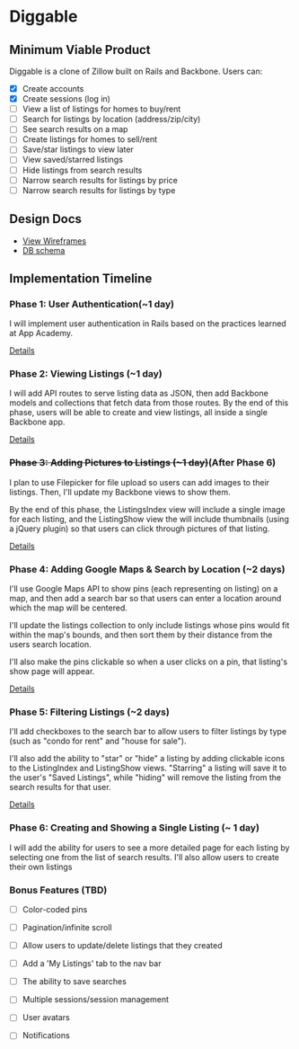 # Diggable

<!-- [Heroku link][heroku] -->

<!-- [heroku]: http://flux-capacitr.herokuapp.com -->

## Minimum Viable Product
Diggable is a clone of Zillow built on Rails and Backbone. Users can:

- [x] Create accounts
- [x] Create sessions (log in)
- [ ] View a list of listings for homes to buy/rent
- [ ] Search for listings by location (address/zip/city)
- [ ] See search results on a map
- [ ] Create listings for homes to sell/rent
- [ ] Save/star listings to view later
- [ ] View saved/starred listings
- [ ] Hide listings from search results
- [ ] Narrow search results for listings by price
- [ ] Narrow search results for listings by type

## Design Docs
* [View Wireframes][views]
* [DB schema][schema]

[views]: ./docs/views.md


[schema]: ./docs/schema.md

## Implementation Timeline

### Phase 1: User Authentication(~1 day)
I will implement user authentication in Rails based on the practices learned at App Academy.

[Details][phase-one]

### Phase 2: Viewing Listings (~1 day)

I will add API routes to serve listing data as JSON, then add Backbone models and collections that fetch data from those routes.
By the end of this phase, users will be able to create and view listings, all inside a single Backbone app.

[Details][phase-two]

### ~~Phase 3: Adding Pictures to Listings (~1 day)~~(After Phase 6)

I plan to use Filepicker for file upload so users can add images to their listings. Then, I'll update my Backbone views to show them.

By the end of this phase, the ListingsIndex view will include a single image for each listing, and the ListingShow view the will include thumbnails (using a jQuery plugin) so that users can click through pictures of that listing.

[Details][phase-three]

### Phase 4: Adding Google Maps & Search by Location (~2 days)

I'll use Google Maps API to show pins (each representing on listing) on a map, and then add a search bar so that users can enter a location around which the map will be centered.

I'll update the listings collection to only include listings whose pins would fit within the map's bounds, and then sort them by their distance from the users search location.

I'll also make the pins clickable so when a user clicks on a pin, that listing's show page will appear.

[Details][phase-four]

### Phase 5: Filtering Listings (~2 days)
I'll add checkboxes to the search bar to allow users to filter listings by type (such as "condo for rent" and "house for sale").

I'll also add the ability to "star" or "hide" a listing by adding clickable icons to the ListingIndex and ListingShow views. "Starring" a listing will save it to the user's "Saved Listings", while "hiding" will remove the listing from the search results for that user.

[Details][phase-five]

### Phase 6: Creating and Showing a Single Listing (~ 1 day)
I will add the ability for users to see a more detailed page for each listing by selecting one from the list of search results.
I'll also allow users to create their own listings

### Bonus Features (TBD)
- [ ] Color-coded pins
- [ ] Pagination/infinite scroll
- [ ] Allow users to update/delete listings that they created
- [ ] Add a 'My Listings' tab to the nav bar
- [ ] The ability to save searches
- [ ] Multiple sessions/session management
- [ ] User avatars
- [ ] Notifications


[phase-one]: ./docs/phases/phase1.md
[phase-two]: ./docs/phases/phase2.md
[phase-three]: ./docs/phases/phase3.md
[phase-four]: ./docs/phases/phase4.md
[phase-five]: ./docs/phases/phase5.md
